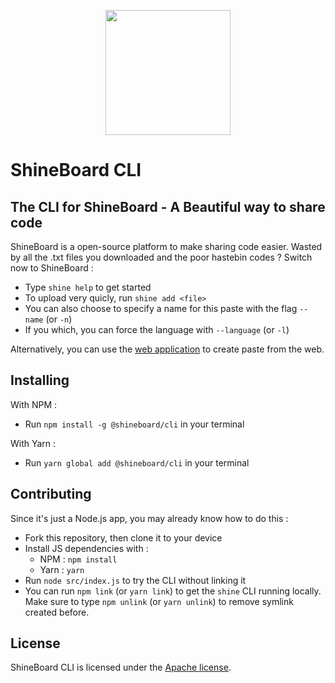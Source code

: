 <p align="center"><img src="https://i.imgur.com/4TU5pl8.png" width="200"></p>

<p align="center"></p>

# ShineBoard CLI
## The CLI for ShineBoard - A Beautiful way to share code

ShineBoard is a open-source platform to make sharing code easier. Wasted by all the .txt files you downloaded and the poor hastebin codes ? Switch now to ShineBoard :
* Type `shine help` to get started
* To upload very quicly, run `shine add <file>`
* You can also choose to specify a name for this paste with the flag `--name` (or `-n`) 
* If you which, you can force the language with `--language` (or `-l`) 

Alternatively, you can use the [web application](https://github.com/ShineBoard/shineboard) to create paste from the web.

## Installing
With NPM :
* Run `npm install -g @shineboard/cli` in your terminal

With Yarn :
* Run `yarn global add @shineboard/cli` in your terminal

## Contributing

Since it's just a Node.js app, you may already know how to do this :
* Fork this repository, then clone it to your device
* Install JS dependencies with :
  * NPM : `npm install`
  * Yarn : `yarn`
* Run `node src/index.js` to try the CLI without linking it
* You can run `npm link` (or `yarn link`) to get the `shine` CLI running locally. Make sure to type `npm unlink` (or `yarn unlink`) to remove symlink created before. 

## License

ShineBoard CLI is licensed under the [Apache license](http://www.apache.org/licenses/LICENSE-2.0).

